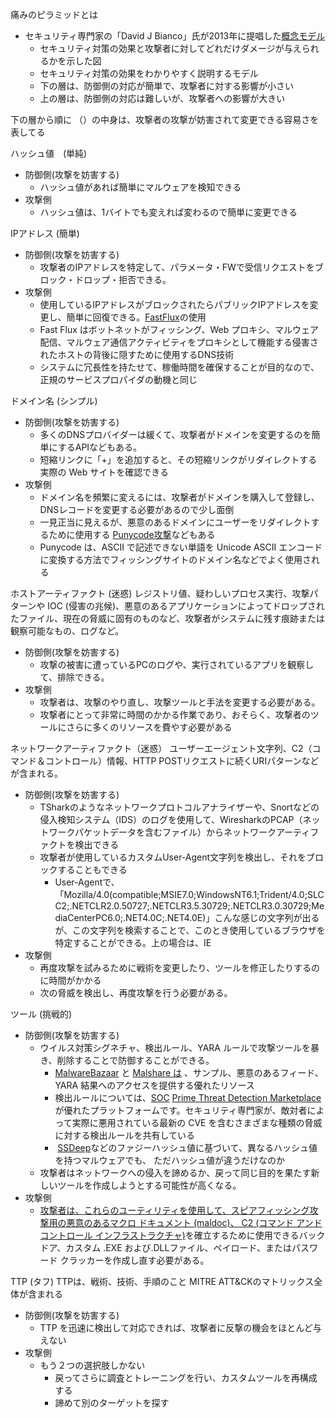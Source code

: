 
痛みのピラミッドとは
- セキュリティ専門家の「David J Bianco」氏が2013年に提唱した[概念モデル](https://codebook.machinarecord.com/threat-intelligence/16581/#reference)
	- セキュリティ対策の効果と攻撃者に対してどれだけダメージが与えられるかを示した図
	- セキュリティ対策の効果をわかりやすく説明するモデル
	- 下の層は、防御側の対応が簡単で、攻撃者に対する影響が小さい
	- 上の層は、防御側の対応は難しいが、攻撃者への影響が大きい

下の層から順に
（）の中身は、攻撃者の攻撃が妨害されて変更できる容易さを表してる

ハッシュ値　(単純)
- 防御側(攻撃を妨害する) 
	- ハッシュ値があれば簡単にマルウェアを検知できる
- 攻撃側
	- ハッシュ値は、1バイトでも変えれば変わるので簡単に変更できる

IPアドレス (簡単)
- 防御側(攻撃を妨害する) 
	- 攻撃者のIPアドレスを特定して、パラメータ・FWで受信リクエストをブロック・ドロップ・拒否できる。
- 攻撃側
	- 使用しているIPアドレスがブロックされたらパブリックIPアドレスを変更し、簡単に回復できる。[FastFlux](https://unit42.paloaltonetworks.jp/fast-flux-101/)の使用
	- Fast Flux はボットネットがフィッシング、Web プロキシ、マルウェア配信、マルウェア通信アクティビティをプロキシとして機能する侵害されたホストの背後に隠すために使用するDNS技術
	- システムに冗長性を持たせて、稼働時間を確保することが目的なので、正規のサービスプロパイダの動機と同じ

ドメイン名 (シンプル)
- 防御側(攻撃を妨害する) 
	- 多くのDNSプロバイダーは緩くて、攻撃者がドメインを変更するのを簡単にするAPIなどもある。
	- 短縮リンクに「+」を追加すると、その短縮リンクがリダイレクトする実際の Web サイトを確認できる
- 攻撃側
	- ドメイン名を頻繁に変えるには、攻撃者がドメインを購入して登録し、DNSレコードを変更する必要があるので少し面倒
	- 一見正当に見えるが、悪意のあるドメインにユーザーをリダイレクトするために使用する [Punycode攻撃](https://www.jamf.com/blog/punycode-attacks/)などもある
	- Punycode は、ASCII で記述できない単語を Unicode ASCII エンコードに変換する方法でフィッシングサイトのドメイン名などでよく使用される

ホストアーティファクト	(迷惑)
レジストリ値、疑わしいプロセス実行、攻撃パターンや IOC (侵害の兆候)、悪意のあるアプリケーションによってドロップされたファイル、現在の脅威に固有のものなど、攻撃者がシステムに残す痕跡または観察可能なもの、ログなど。
- 防御側(攻撃を妨害する) 
	- 攻撃の被害に遭っているPCのログや、実行されているアプリを観察して、排除できる。
- 攻撃側
	- 攻撃者は、攻撃のやり直し、攻撃ツールと手法を変更する必要がある。
	- 攻撃者にとって非常に時間のかかる作業であり、おそらく、攻撃者のツールにさらに多くのリソースを費やす必要がある

ネットワークアーティファクト（迷惑）
ユーザーエージェント文字列、C2（コマンド＆コントロール）情報、HTTP POSTリクエストに続くURIパターンなどが含まれる。
- 防御側(攻撃を妨害する) 
	- TSharkのようなネットワークプロトコルアナライザーや、Snortなどの侵入検知システム（IDS）のログを使用して、WiresharkのPCAP（ネットワークパケットデータを含むファイル）からネットワークアーティファクトを検出できる
	- 攻撃者が使用しているカスタムUser-Agent文字列を検出し、それをブロックすることもできる
		- User-Agentで、「Mozilla/4.0(compatible;MSIE7.0;WindowsNT6.1;Trident/4.0;SLCC2;.NETCLR2.0.50727;.NETCLR3.5.30729;.NETCLR3.0.30729;MediaCenterPC6.0;.NET4.0C;.NET4.0E)」こんな感じの文字列が出るが、この文字列を検索することで、このとき使用しているブラウザを特定することができる。上の場合は、IE
- 攻撃側
	- 再度攻撃を試みるために戦術を変更したり、ツールを修正したりするのに時間がかかる
	- 次の脅威を検出し、再度攻撃を行う必要がある。

ツール (挑戦的)
- 防御側(攻撃を妨害する) 
	- ウイルス対策シグネチャ、検出ルール、YARA ルールで攻撃ツールを暴き、削除することで防御することができる。
		- [MalwareBazaar](https://bazaar.abuse.ch/) と [Malshare は](https://malshare.com/) 、サンプル、悪意のあるフィード、YARA 結果へのアクセスを提供する優れたリソース
		- 検出ルールについては、[SOC](https://tdm.socprime.com/) [Prime Threat Detection Marketplace](https://tdm.socprime.com/)が優れたプラットフォームです。セキュリティ専門家が、敵対者によって実際に悪用されている最新の CVE を含むさまざまな種類の脅威に対する検出ルールを共有している
		-  [SSDeep](https://ssdeep-project.github.io/ssdeep/index.html)などのファジーハッシュ値に基づいて、異なるハッシュ値を持つマルウェアでも、 ただハッシュ値が違うだけなのか
	- 攻撃者はネットワークへの侵入を諦めるか、戻って同じ目的を果たす新しいツールを作成しようとする可能性が高くなる。
- 攻撃側
	- [攻撃者は、これらのユーティリティを使用して、スピアフィッシング攻撃用の悪意のあるマクロ ドキュメント (maldoc)、 C2 (コマンド アンド コントロール インフラストラクチャ)](https://www.varonis.com/blog/what-is-c2/)を確立するために使用できるバックドア、カスタム .EXE および.DLLファイル、ペイロード、またはパスワード クラッカーを作成し直す必要がある。


TTP  (タフ)
TTPは、戦術、技術、手順のこと
MITRE ATT&CKのマトリックス全体が含まれる
- 防御側(攻撃を妨害する) 
	- TTP を迅速に検出して対応できれば、攻撃者に反撃の機会をほとんど与えない
- 攻撃側
	- もう２つの選択肢しかない
		- 戻ってさらに調査とトレーニングを行い、カスタムツールを再構成する
		- 諦めて別のターゲットを探す
